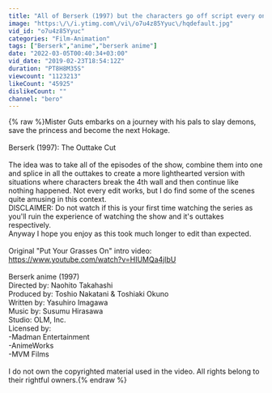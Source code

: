 ```yaml
---
title: "All of Berserk (1997) but the characters go off script every once in a while"
image: "https:\/\/i.ytimg.com\/vi\/o7u4z85Yyuc\/hqdefault.jpg"
vid_id: "o7u4z85Yyuc"
categories: "Film-Animation"
tags: ["Berserk","anime","berserk anime"]
date: "2022-03-05T00:40:34+03:00"
vid_date: "2019-02-23T18:54:12Z"
duration: "PT8H8M35S"
viewcount: "1123213"
likeCount: "45925"
dislikeCount: ""
channel: "bero"
---
```

{% raw %}Mister Guts embarks on a journey with his pals to slay demons, save the princess and become the next Hokage.<br /><br />Berserk (1997): The Outtake Cut<br /><br />The idea was to take all of the episodes of the show, combine them into one and splice in all the outtakes to create a more lighthearted version with situations where characters break the 4th wall and then continue like nothing happened. Not every edit works, but I do find some of the scenes quite amusing in this context.<br />DISCLAIMER: Do not watch if this is your first time watching the series as you'll ruin the experience of watching the show and it's outtakes respectively.<br />Anyway I hope you enjoy as this took much longer to edit than expected.<br /><br />Original &quot;Put Your Grasses On&quot; intro video: <a rel="nofollow" target="blank" href="https://www.youtube.com/watch?v=HIUMQa4jlbU">https://www.youtube.com/watch?v=HIUMQa4jlbU</a><br /><br />Berserk anime (1997)<br />Directed by: Naohito Takahashi<br />Produced by: Toshio Nakatani &amp; Toshiaki Okuno<br />Written by: Yasuhiro Imagawa<br />Music by: Susumu Hirasawa<br />Studio: OLM, Inc.<br />Licensed by:<br />-Madman Entertainment<br />-AnimeWorks<br />-MVM Films<br /><br />I do not own the copyrighted material used in the video. All rights belong to their rightful owners.{% endraw %}
